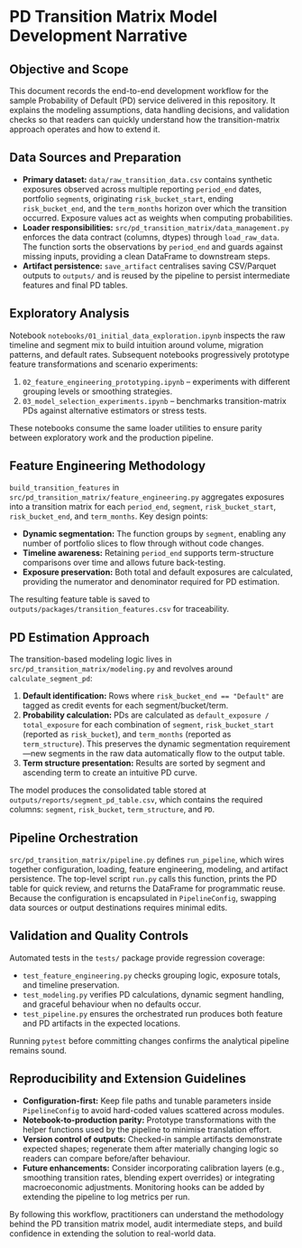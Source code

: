 # PD Transition Matrix Model Development Narrative

## Objective and Scope
This document records the end-to-end development workflow for the sample Probability of Default (PD) service delivered in this repository. It explains the modeling assumptions, data handling decisions, and validation checks so that readers can quickly understand how the transition-matrix approach operates and how to extend it.

## Data Sources and Preparation
- **Primary dataset:** `data/raw_transition_data.csv` contains synthetic exposures observed across multiple reporting `period_end` dates, portfolio `segment`s, originating `risk_bucket_start`, ending `risk_bucket_end`, and the `term_months` horizon over which the transition occurred. Exposure values act as weights when computing probabilities.
- **Loader responsibilities:** `src/pd_transition_matrix/data_management.py` enforces the data contract (columns, dtypes) through `load_raw_data`. The function sorts the observations by `period_end` and guards against missing inputs, providing a clean DataFrame to downstream steps.
- **Artifact persistence:** `save_artifact` centralises saving CSV/Parquet outputs to `outputs/` and is reused by the pipeline to persist intermediate features and final PD tables.

## Exploratory Analysis
Notebook `notebooks/01_initial_data_exploration.ipynb` inspects the raw timeline and segment mix to build intuition around volume, migration patterns, and default rates. Subsequent notebooks progressively prototype feature transformations and scenario experiments:
1. `02_feature_engineering_prototyping.ipynb` – experiments with different grouping levels or smoothing strategies.
2. `03_model_selection_experiments.ipynb` – benchmarks transition-matrix PDs against alternative estimators or stress tests.

These notebooks consume the same loader utilities to ensure parity between exploratory work and the production pipeline.

## Feature Engineering Methodology
`build_transition_features` in `src/pd_transition_matrix/feature_engineering.py` aggregates exposures into a transition matrix for each `period_end`, `segment`, `risk_bucket_start`, `risk_bucket_end`, and `term_months`. Key design points:
- **Dynamic segmentation:** The function groups by `segment`, enabling any number of portfolio slices to flow through without code changes.
- **Timeline awareness:** Retaining `period_end` supports term-structure comparisons over time and allows future back-testing.
- **Exposure preservation:** Both total and default exposures are calculated, providing the numerator and denominator required for PD estimation.

The resulting feature table is saved to `outputs/packages/transition_features.csv` for traceability.

## PD Estimation Approach
The transition-based modeling logic lives in `src/pd_transition_matrix/modeling.py` and revolves around `calculate_segment_pd`:
1. **Default identification:** Rows where `risk_bucket_end == "Default"` are tagged as credit events for each segment/bucket/term.
2. **Probability calculation:** PDs are calculated as `default_exposure / total_exposure` for each combination of `segment`, `risk_bucket_start` (reported as `risk_bucket`), and `term_months` (reported as `term_structure`). This preserves the dynamic segmentation requirement—new segments in the raw data automatically flow to the output table.
3. **Term structure presentation:** Results are sorted by segment and ascending term to create an intuitive PD curve.

The model produces the consolidated table stored at `outputs/reports/segment_pd_table.csv`, which contains the required columns: `segment`, `risk_bucket`, `term_structure`, and `PD`.

## Pipeline Orchestration
`src/pd_transition_matrix/pipeline.py` defines `run_pipeline`, which wires together configuration, loading, feature engineering, modeling, and artifact persistence. The top-level script `run.py` calls this function, prints the PD table for quick review, and returns the DataFrame for programmatic reuse. Because the configuration is encapsulated in `PipelineConfig`, swapping data sources or output destinations requires minimal edits.

## Validation and Quality Controls
Automated tests in the `tests/` package provide regression coverage:
- `test_feature_engineering.py` checks grouping logic, exposure totals, and timeline preservation.
- `test_modeling.py` verifies PD calculations, dynamic segment handling, and graceful behaviour when no defaults occur.
- `test_pipeline.py` ensures the orchestrated run produces both feature and PD artifacts in the expected locations.

Running `pytest` before committing changes confirms the analytical pipeline remains sound.

## Reproducibility and Extension Guidelines
- **Configuration-first:** Keep file paths and tunable parameters inside `PipelineConfig` to avoid hard-coded values scattered across modules.
- **Notebook-to-production parity:** Prototype transformations with the helper functions used by the pipeline to minimise translation effort.
- **Version control of outputs:** Checked-in sample artifacts demonstrate expected shapes; regenerate them after materially changing logic so readers can compare before/after behaviour.
- **Future enhancements:** Consider incorporating calibration layers (e.g., smoothing transition rates, blending expert overrides) or integrating macroeconomic adjustments. Monitoring hooks can be added by extending the pipeline to log metrics per run.

By following this workflow, practitioners can understand the methodology behind the PD transition matrix model, audit intermediate steps, and build confidence in extending the solution to real-world data.
